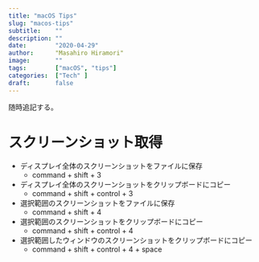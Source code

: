```yaml
---
title: "macOS Tips"
slug: "macos-tips"
subtitle:    ""
description: ""
date:        "2020-04-29"
author:      "Masahiro Hiramori"
image:       ""
tags:        ["macOS", "tips"]
categories:  ["Tech" ]
draft:       false
---
```


随時追記する。

# スクリーンショット取得

- ディスプレイ全体のスクリーンショットをファイルに保存
  - command + shift + 3
- ディスプレイ全体のスクリーンショットをクリップボードにコピー
  - command + shift + control + 3
- 選択範囲のスクリーンショットをファイルに保存
  - command + shift + 4
- 選択範囲のスクリーンショットをクリップボードにコピー
  - command + shift + control + 4
- 選択範囲したウィンドウのスクリーンショットをクリップボードにコピー
  - command + shift + control + 4 + space
